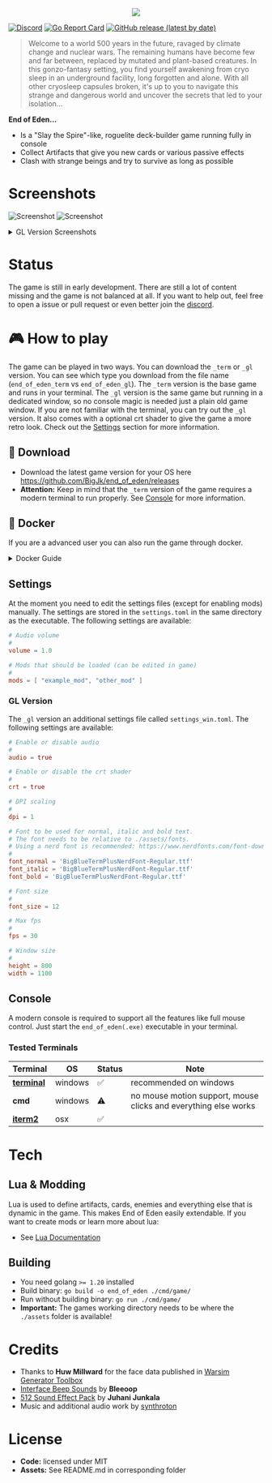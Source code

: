 <p align="center">
  <img align="center" src=".github/header.png" />
</p>

[![Discord](https://img.shields.io/discord/1099310842564059168?label=discord)](https://discord.gg/XpDvfvVuB2) [![Go Report Card](https://goreportcard.com/badge/github.com/BigJk/end_of_eden)](https://goreportcard.com/report/github.com/BigJk/end_of_eden) [![GitHub release (latest by date)](https://img.shields.io/github/v/release/BigJk/end_of_eden)](https://github.com/BigJk/end_of_eden/releases)

> Welcome to a world 500 years in the future, ravaged by climate change and nuclear wars. The remaining humans have become few and far between, replaced by mutated and plant-based creatures. In this gonzo-fantasy setting, you find yourself awakening from cryo sleep in an underground facility, long forgotten and alone. With all other cryosleep capsules broken, it's up to you to navigate this strange and dangerous world and uncover the secrets that led to your isolation...

**End of Eden...**
- Is a "Slay the Spire"-like, roguelite deck-builder game running fully in console
- Collect Artifacts that give you new cards or various passive effects
- Clash with strange beings and try to survive as long as possible


# Screenshots

![Screenshot](.github/screenshot.png)
![Screenshot](.github/screenshot_merchant.png)

<details><summary>GL Version Screenshots</summary>


The following screenshots are from the ``_gl`` version of the game. The ``_gl`` version is the same game but running in a dedicated window. Additionally, a crt shader is activated to give the game a more retro look.

![Screenshot](.github/screenshot_gl1.png)
![Screenshot](.github/screenshot_gl2.png)
![Screenshot](.github/screenshot_gl3.png)

</details>

# Status

The game is still in early development. There are still a lot of content missing and the game is not balanced at all. If you want to help out, feel free to open a issue or pull request or even better join the [discord](https://discord.gg/XpDvfvVuB2).

# :video_game: How to play

The game can be played in two ways. You can download the ``_term`` or ``_gl`` version. You can see which type you download from the file name (``end_of_eden_term`` vs ``end_of_eden_gl``). The ``_term`` version is the base game and runs in your terminal. The ``_gl`` version is the same game but running in a dedicated window, so no console magic is needed just a plain old game window. If you are not familiar with the terminal, you can try out the ``_gl`` version. It also comes with a optional crt shader to give the game a more retro look. Check out the [Settings](#settings) section for more information.

## :file_folder: Download

- Download the latest game version for your OS here https://github.com/BigJk/end_of_eden/releases
- **Attention:** Keep in mind that the ``_term`` version of the game requires a modern terminal to run properly. See [Console](#console) for more information.

## :whale: Docker

If you are a advanced user you can also run the game through docker.

<details><summary>Docker Guide</summary>


### Pull Image

```
docker pull ghcr.io/bigjk/end_of_eden:master
```

### Base Game

You can run the base game through docker, but audio is not supported. You also have to specify the terminal capabilities via environment flags. The following example uses the ``xterm-256color`` terminal and enables true color support.

````
docker run --name end_of_eden -e TERM=xterm-256color -e COLORTERM=truecolor -it ghcr.io/bigjk/end_of_eden:master /app/end_of_eden --audio=false
````

Possible options for the ``TERM`` environment variable are:
- ``xterm-256color``
- ``xterm``
- ``screen-256color``
- ``screen``
- ``vt100``
and more...

``COLORTERM`` defines if the terminal supports true color. If you are using a modern terminal its probably safe to set this to ``truecolor``. Other options are ``24bit``, ``16mil`` and ``8bit``.

### SSH Server

````
docker run --name end_of_eden -p 8275:8273 -it ghcr.io/bigjk/end_of_eden:master /app/end_of_eden_ssh
````

</details>

## Settings

At the moment you need to edit the settings files (except for enabling mods) manually. The settings are stored in the ``settings.toml`` in the same directory as the executable. The following settings are available:

```toml
# Audio volume
#
volume = 1.0

# Mods that should be loaded (can be edited in game)
#
mods = [ "example_mod", "other_mod" ]
```

### GL Version

The ``_gl`` version an additional settings file called ``settings_win.toml``. The following settings are available:

```toml
# Enable or disable audio
#
audio = true

# Enable or disable the crt shader
#
crt = true

# DPI scaling
#
dpi = 1

# Font to be used for normal, italic and bold text.
# The font needs to be relative to ./assets/fonts.
# Using a nerd font is recommended: https://www.nerdfonts.com/font-downloads
#
font_normal = 'BigBlueTermPlusNerdFont-Regular.ttf'
font_italic = 'BigBlueTermPlusNerdFont-Regular.ttf'
font_bold = 'BigBlueTermPlusNerdFont-Regular.ttf'

# Font size
#
font_size = 12

# Max fps
#
fps = 30

# Window size
#
height = 800
width = 1100
```

## Console

A modern console is required to support all the features like full mouse control. Just start the  ``end_of_eden(.exe)`` executable in your terminal.

### Tested Terminals
| Terminal                                              |   OS    | Status             | Note                                                            |
|-------------------------------------------------------|---------|--------------------|-----------------------------------------------------------------|
| **[terminal](https://github.com/microsoft/terminal)** | windows | :white_check_mark: | recommended on windows                                          |
| **cmd**                                               | windows | :warning:          | no mouse motion support, mouse clicks and everything else works |
| **[iterm2](https://iterm2.com/)**                     | osx     | :white_check_mark: |                                                                 |

# Tech

## Lua & Modding

Lua is used to define artifacts, cards, enemies and everything else that is dynamic in the game. This makes End of Eden easily extendable. If you want to create mods or learn more about lua:

- See [Lua Documentation](docs/LUA_DOCS.md)

## Building

- You need golang ``>= 1.20`` installed
- Build binary: ``go build -o end_of_eden ./cmd/game/``
- Run without building binary: ``go run ./cmd/game/``
- **Important:** The games working directory needs to be where the ``./assets`` folder is available!

# Credits

- Thanks to **Huw Millward** for the face data published in [Warsim Generator Toolbox](https://huw2k8.itch.io/warsims-generator-toolbox)
- [Interface Beep Sounds](https://bleeoop.itch.io/interface-bleeps) by **Bleeoop**
- [512 Sound Effect Pack](https://opengameart.org/content/512-sound-effects-8-bit-style) by **Juhani Junkala**
- Music and additional audio work by [synthroton](https://synthroton.bandcamp.com/)

# License

- **Code:** licensed under MIT
- **Assets:** See README.md in corresponding folder
